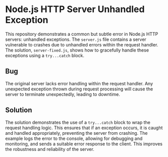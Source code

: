 # Node.js HTTP Server Unhandled Exception

This repository demonstrates a common but subtle error in Node.js HTTP servers: unhandled exceptions.  The `server.js` file contains a server vulnerable to crashes due to unhandled errors within the request handler.  The solution, `server-fixed.js`, shows how to gracefully handle these exceptions using a `try...catch` block.

## Bug

The original server lacks error handling within the request handler.  Any unexpected exception thrown during request processing will cause the server to terminate unexpectedly, leading to downtime.

## Solution

The solution demonstrates the use of a `try...catch` block to wrap the request handling logic. This ensures that if an exception occurs, it is caught and handled appropriately, preventing the server from crashing.  The example logs the error to the console, allowing for debugging and monitoring, and sends a suitable error response to the client. This improves the robustness and reliability of the server.